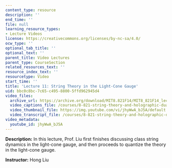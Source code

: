 ```yaml
---
content_type: resource
description: ''
end_time: ''
file: null
learning_resource_types:
- Lecture Videos
license: https://creativecommons.org/licenses/by-nc-sa/4.0/
ocw_type: ''
optional_tab_title: ''
optional_text: ''
parent_title: Video Lectures
parent_type: CourseSection
related_resources_text: ''
resource_index_text: ''
resourcetype: Video
start_time: ''
title: 'Lecture 11: String Theory in the Light-Cone Gauge'
uid: bbc0c8bc-7c65-c495-8800-5ffd962945d4
video_files:
  archive_url: https://archive.org/download/MIT8.821F14/MIT8_821F14_lec11_300k.mp4
  video_captions_file: /courses/8-821-string-theory-and-holographic-duality-fall-2014/8f9a064655785a31959e0d726af79297_jhyWwA_bJ5A.vtt
  video_thumbnail_file: https://img.youtube.com/vi/jhyWwA_bJ5A/default.jpg
  video_transcript_file: /courses/8-821-string-theory-and-holographic-duality-fall-2014/a57f34d5bcf668ec494b298624768031_jhyWwA_bJ5A.pdf
video_metadata:
  youtube_id: jhyWwA_bJ5A
---
```


**Description:** In this lecture, Prof. Liu first finishes discussing class string dynamics in the light-cone gauge, and then proceeds to quantize the theory in the light-cone gauge.

**Instructor:** Hong Liu

